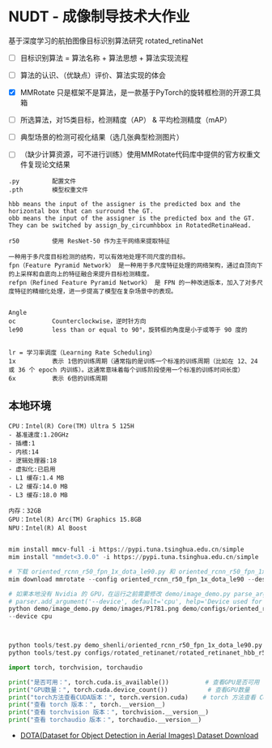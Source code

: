 # NUDT - 成像制导技术大作业
基于深度学习的航拍图像目标识别算法研究 rotated_retinaNet


- [ ] 目标识别算法 = 算法名称 + 算法思想 + 算法实现流程
- [ ] 算法的认识、（优缺点）评价、算法实现的体会
- [x] MMRotate 只是框架不是算法，是一款基于PyTorch的旋转框检测的开源工具箱
- [ ] 所选算法，对15类目标，检测精度（AP） & 平均检测精度（mAP）
- [ ] 典型场景的检测可视化结果（选几张典型检测图片）
- [ ] （缺少计算资源，可不进行训练）使用MMRotate代码库中提供的官方权重文件复现论文结果


```
.py         配置文件
.pth        模型权重文件

hbb means the input of the assigner is the predicted box and the horizontal box that can surround the GT.
obb means the input of the assigner is the predicted box and the GT.
They can be switched by assign_by_circumhbbox in RotatedRetinaHead.

r50         使用 ResNet-50 作为主干网络来提取特征

一种用于多尺度目标检测的结构，可以有效地处理不同尺度的目标。
fpn（Feature Pyramid Network） 是一种用于多尺度特征处理的网络架构，通过自顶向下的上采样和自底向上的特征融合来提升目标检测精度。
refpn（Refined Feature Pyramid Network） 是 FPN 的一种改进版本，加入了对多尺度特征的精细化处理，进一步提高了模型在复杂场景中的表现。


Angle
oc          Counterclockwise，逆时针方向
le90        less than or equal to 90°，旋转框的角度是小于或等于 90 度的


lr = 学习率调度（Learning Rate Scheduling）
1x          表示 1倍的训练周期（通常指的是训练一个标准的训练周期（比如在 12、24 或 36 个 epoch 内训练）。这通常意味着每个训练阶段使用一个标准的训练时间长度）
6x          表示 6倍的训练周期

```


## 本地环境
```
CPU：Intel(R) Core(TM) Ultra 5 125H
- 基准速度:1.20GHz
- 插槽:1
- 内核:14
- 逻辑处理器:18
- 虚拟化:已启用
- L1 缓存:1.4 MB
- L2 缓存:14.0 MB
- L3 缓存:18.0 MB

内存：32GB
GPU：Intel(R) Arc(TM) Graphics 15.8GB
NPU：Intel(R) Al Boost
```




```python

mim install mmcv-full -i https://pypi.tuna.tsinghua.edu.cn/simple
mim install "mmdet<3.0.0" -i https://pypi.tuna.tsinghua.edu.cn/simple

# 下载 oriented_rcnn_r50_fpn_1x_dota_le90.py 和 oriented_rcnn_r50_fpn_1x_dota_le90-6d2b2ce0.pth 这两个文件
mim download mmrotate --config oriented_rcnn_r50_fpn_1x_dota_le90 --dest .

# 如果本地没有 Nvidia 的 GPU，在运行之前需要修改 demo/image_demo.py parse_args() 方法中的 '--device', default值改为'cpu'，即：
# parser.add_argument('--device', default='cpu', help='Device used for inference')
python demo/image_demo.py demo/images/P1781.png demo/configs/oriented_rcnn_r50_fpn_1x_dota_le90.py demo/checkpoints/oriented_rcnn_r50_fpn_1x_dota_le90-6d2b2ce0.pth --out-file demo/results/P1781.png
--device cpu



python tools/test.py demo_shenli/oriented_rcnn_r50_fpn_1x_dota_le90.py checkpoints/oriented_rcnn_r50_fpn_1x_dota_le90-6d2b2ce0.pth --eval bbox
python tools/test.py configs/rotated_retinanet/rotated_retinanet_hbb_r50_fpn_1x_dota_le90.py checkpoints/rotated_retinanet_hbb_r50_fpn_1x_dota_oc-e8a7c7df.pth --show --eval bbox

```




```python
import torch, torchvision, torchaudio

print("是否可用：", torch.cuda.is_available())          # 查看GPU是否可用
print("GPU数量：", torch.cuda.device_count())           # 查看GPU数量
print("torch方法查看CUDA版本：", torch.version.cuda)    # torch 方法查看 CUDA 版本
print("查看 torch 版本：", torch.__version__)
print("查看 torchvision 版本：", torchvision.__version__)
print("查看 torchaudio 版本：", torchaudio.__version__)
```


- [DOTA(Dataset for Object Detection in Aerial Images) Dataset Download](https://captain-whu.github.io/DOTA/dataset.html)



